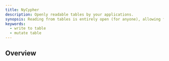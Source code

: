 ```yaml
---
title: NyCypher
description: Openly readable tables by your applications.
synopsis: Reading from tables is entirely open (for anyone), allowing for true composability. Write SQL qeuries—but with some limitations that are due to the nature of decentralized networks and deterministic requirements.
keywords:
  - write to table
  - mutate table
---
```


## Overview
